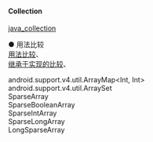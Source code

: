 #### Collection  


[java_collection](../../../Java/java_source/java_collection/java_collection.md)  


● 用法比较  
[用法比较](library/compare_using.md)、  
[继承于实现的比较](Compare/Collection_MapTableSet_02.md)、  

android.support.v4.util.ArrayMap<Int, Int>  
android.support.v4.util.ArraySet<Int>  
SparseArray<Int>  
SparseBooleanArray  
SparseIntArray  
SparseLongArray  
LongSparseArray<Int>  


> 